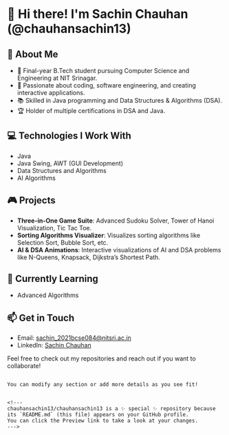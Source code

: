 
# 👋 Hi there! I'm Sachin Chauhan (@chauhansachin13)

## 🚀 About Me
- 🌱 Final-year B.Tech student pursuing Computer Science and Engineering at NIT Srinagar.
- 👀 Passionate about coding, software engineering, and creating interactive applications.
- 📚 Skilled in Java programming and Data Structures & Algorithms (DSA).
- 🏆 Holder of multiple certifications in DSA and Java.

## 💻 Technologies I Work With
- Java
- Java Swing, AWT (GUI Development)
- Data Structures and Algorithms
- AI Algorithms

## 🎮 Projects
- **Three-in-One Game Suite**: Advanced Sudoku Solver, Tower of Hanoi Visualization, Tic Tac Toe.
- **Sorting Algorithms Visualizer**: Visualizes sorting algorithms like Selection Sort, Bubble Sort, etc.
- **AI & DSA Animations**: Interactive visualizations of AI and DSA problems like N-Queens, Knapsack, Dijkstra’s Shortest Path.

## 🌱 Currently Learning
- Advanced Algorithms

## 📫 Get in Touch
- Email: sachin_2021bcse084@nitsri.ac.in
- LinkedIn: [Sachin Chauhan](https://www.linkedin.com/in/sachin-chauhan-212631297/)

Feel free to check out my repositories and reach out if you want to collaborate!
```

You can modify any section or add more details as you see fit!


<!---
chauhansachin13/chauhansachin13 is a ✨ special ✨ repository because its `README.md` (this file) appears on your GitHub profile.
You can click the Preview link to take a look at your changes.
--->
